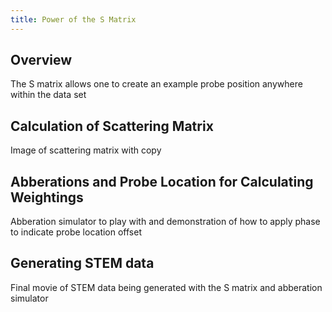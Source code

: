 ```yaml
---
title: Power of the S Matrix
---
```


## Overview
The S matrix allows one to create an example probe position anywhere within the data set

## Calculation of Scattering Matrix
Image of scattering matrix with copy



## Abberations and Probe Location for Calculating Weightings
Abberation simulator to play with and demonstration of how to apply phase to indicate probe location offset


## Generating STEM data
Final movie of STEM data being generated with the S matrix and abberation simulator